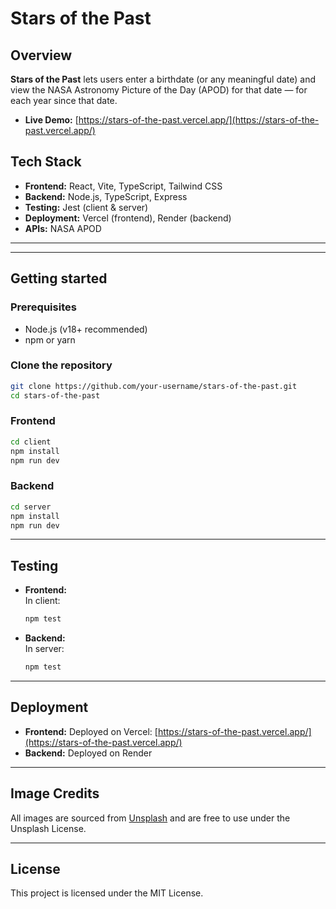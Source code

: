 # Stars of the Past

## Overview

**Stars of the Past** lets users enter a birthdate (or any meaningful date) and view the NASA Astronomy Picture of the Day (APOD) for that date — for each year since that date.

- **Live Demo:** [https://stars-of-the-past.vercel.app/](https://stars-of-the-past.vercel.app/)

##  Tech Stack

- **Frontend:** React, Vite, TypeScript, Tailwind CSS
- **Backend:** Node.js, TypeScript, Express
- **Testing:** Jest (client & server)
- **Deployment:** Vercel (frontend), Render (backend)
- **APIs:** NASA APOD

---


---

##  Getting started

### Prerequisites

- Node.js (v18+ recommended)
- npm or yarn

### Clone the repository

```sh
git clone https://github.com/your-username/stars-of-the-past.git
cd stars-of-the-past
```

### Frontend

```sh
cd client
npm install
npm run dev
```

### Backend

```sh
cd server
npm install
npm run dev
```

---

##  Testing

- **Frontend:**  
  In client:
  ```sh
  npm test
  ```
- **Backend:**  
  In server:
  ```sh
  npm test
  ```

---

##  Deployment

- **Frontend:** Deployed on Vercel: [https://stars-of-the-past.vercel.app/](https://stars-of-the-past.vercel.app/)
- **Backend:** Deployed on Render

---

##  Image Credits

All images are sourced from [Unsplash](https://unsplash.com/) and are free to use under the Unsplash License.

---

##  License

This project is licensed under the MIT License.

